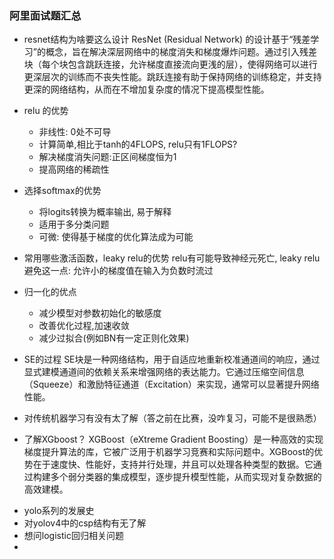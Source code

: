 ### 阿里面试题汇总

- resnet结构为啥要这么设计
ResNet (Residual Network) 的设计基于“残差学习”的概念，旨在解决深层网络中的梯度消失和梯度爆炸问题。通过引入残差块（每个块包含跳跃连接，允许梯度直接流向更浅的层），使得网络可以进行更深层次的训练而不丧失性能。跳跃连接有助于保持网络的训练稳定，并支持更深的网络结构，从而在不增加复杂度的情况下提高模型性能。
- relu 的优势
    - 非线性: 0处不可导
    - 计算简单,相比于tanh的4FLOPS, relu只有1FLOPS?
    - 解决梯度消失问题:正区间梯度恒为1
    - 提高网络的稀疏性
- 选择softmax的优势
    - 将logits转换为概率输出, 易于解释
    - 适用于多分类问题
    - 可微: 使得基于梯度的优化算法成为可能
- 常用哪些激活函数，leaky relu的优势
relu有可能导致神经元死亡, leaky relu避免这一点: 允许小的梯度值在输入为负数时流过
- 归一化的优点
    - 减少模型对参数初始化的敏感度
    - 改善优化过程,加速收敛
    - 减少过拟合(例如BN有一定正则化效果)
- SE的过程
SE块是一种网络结构，用于自适应地重新校准通道间的响应，通过显式建模通道间的依赖关系来增强网络的表达能力。它通过压缩空间信息（Squeeze）和激励特征通道（Excitation）来实现，通常可以显著提升网络性能。

- 对传统机器学习有没有太了解（答之前在比赛，没咋复习，可能不是很熟悉）

- 了解XGboost？
XGBoost（eXtreme Gradient Boosting）是一种高效的实现梯度提升算法的库，它被广泛用于机器学习竞赛和实际问题中。XGBoost的优势在于速度快、性能好，支持并行处理，并且可以处理各种类型的数据。它通过构建多个弱分类器的集成模型，逐步提升模型性能，从而实现对复杂数据的高效建模。
> 
- yolo系列的发展史
- 对yolov4中的csp结构有无了解
- 想问logistic回归相关问题
- 
